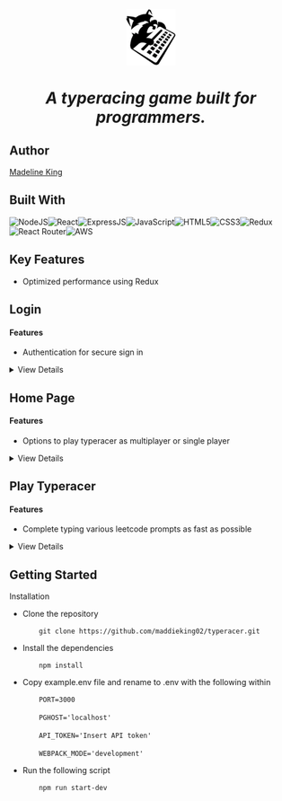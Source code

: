 <!-- # typeracer_

A typeracing game built for programmers. -->
<br>
<div align="center">
  <a target="_blank">
    <img src="./client/src/assets/typeracer-logo.png" alt="typeracer_" height="100" width="auto"/>
  </a>
  <h1><i>A typeracing game built for programmers.</i></h1>
</div>

## Author

[Madeline King](https://www.github.com/maddieking02)

## Built With
![NodeJS](https://img.shields.io/badge/Node.js-43853D?style=for-the-badge&logo=node.js&logoColor=white)![React](https://img.shields.io/badge/React-20232A?style=for-the-badge&logo=react&logoColor=61DAFB)![ExpressJS](https://img.shields.io/badge/Express.js-404D59?style=for-the-badge)![JavaScript](https://img.shields.io/badge/JavaScript-323330?style=for-the-badge&logo=javascript&logoColor=F7DF1E)![HTML5](https://img.shields.io/badge/HTML5-E34F26?style=for-the-badge&logo=html5&logoColor=white)![CSS3](https://img.shields.io/badge/CSS3-1572B6?style=for-the-badge&logo=css3&logoColor=white)![Redux](https://img.shields.io/badge/Redux-593D88?style=for-the-badge&logo=redux&logoColor=white)![React Router](https://img.shields.io/badge/React_Router-CA4245?style=for-the-badge&logo=react-router&logoColor=white)![AWS](https://img.shields.io/badge/Amazon_AWS-232F3E?style=for-the-badge&logo=amazon-aws&logoColor=white)

## Key Features
- Optimized performance using Redux

## Login
#### Features
- Authentication for secure sign in

<details>
    <summary>View Details</summary>
![alt text](https://imgur.com/aAK3RFw.jpg)

</details>

## Home Page
#### Features
- Options to play typeracer as multiplayer or single player

<details>
    <summary>View Details</summary>
![alt text](https://imgur.com/UrQRnAw.jpg)

</details>

## Play Typeracer
#### Features
- Complete typing various leetcode prompts as fast as possible

<details>
    <summary>View Details</summary>
![alt text](https://imgur.com/dJkv2bM.jpg)

</details>

## Getting Started

Installation
- Clone the repository
    ```
        git clone https://github.com/maddieking02/typeracer.git
    ```
- Install the dependencies
    ```
        npm install
    ```
- Copy example.env file and rename to .env with the following within
    ```
        PORT=3000

        PGHOST='localhost'

        API_TOKEN='Insert API token'

        WEBPACK_MODE='development'
    ```
- Run the following script
    ```
        npm run start-dev
    ```
